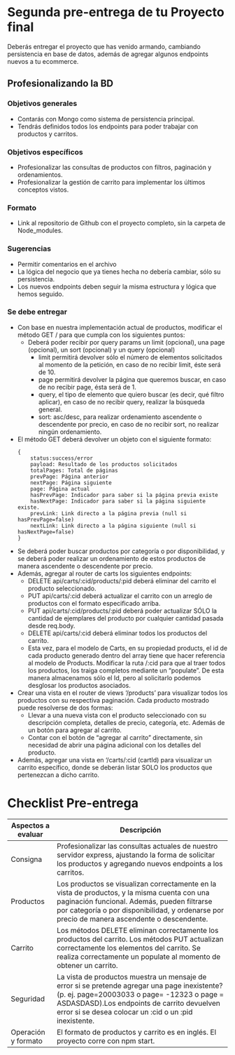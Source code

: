 # Segunda pre-entrega de tu Proyecto final

Deberás entregar el proyecto que has venido armando, cambiando persistencia en base de datos, además de agregar algunos endpoints nuevos a tu ecommerce.

## Profesionalizando la BD

### Objetivos generales

- Contarás con Mongo como sistema de persistencia principal.
- Tendrás definidos todos los endpoints para poder trabajar con productos y carritos.

### Objetivos específicos

- Profesionalizar las consultas de productos con filtros, paginación y ordenamientos.
- Profesionalizar la gestión de carrito para implementar los últimos conceptos vistos.

### Formato

- Link al repositorio de Github con el proyecto completo, sin la carpeta de Node_modules.

### Sugerencias

- Permitir comentarios en el archivo
- La lógica del negocio que ya tienes hecha no debería cambiar, sólo su persistencia. 
- Los nuevos endpoints deben seguir la misma estructura y lógica que hemos seguido. 

### Se debe entregar

- Con base en nuestra implementación actual de productos, modificar el método GET / para que cumpla con los siguientes puntos:
    - Deberá poder recibir por query params un limit (opcional), una page (opcional), un sort (opcional) y un query (opcional)
        - limit permitirá devolver sólo el número de elementos solicitados al momento de la petición, en caso de no recibir limit, éste será de 10.
        - page permitirá devolver la página que queremos buscar, en caso de no recibir page, ésta será de 1.
        - query, el tipo de elemento que quiero buscar (es decir, qué filtro aplicar), en caso de no recibir query, realizar la búsqueda general.
        - sort: asc/desc, para realizar ordenamiento ascendente o descendente por precio, en caso de no recibir sort, no realizar ningún ordenamiento.
- El método GET deberá devolver un objeto con el siguiente formato:
    ```
    {
        status:success/error
        payload: Resultado de los productos solicitados
        totalPages: Total de páginas
        prevPage: Página anterior
        nextPage: Página siguiente
        page: Página actual
        hasPrevPage: Indicador para saber si la página previa existe
        hasNextPage: Indicador para saber si la página siguiente existe.
        prevLink: Link directo a la página previa (null si hasPrevPage=false)
        nextLink: Link directo a la página siguiente (null si hasNextPage=false)
    }
    ```
- Se deberá poder buscar productos por categoría o por disponibilidad, y se deberá poder realizar un ordenamiento de estos productos de manera ascendente o descendente por precio.
- Además, agregar al router de carts los siguientes endpoints:
    - DELETE api/carts/:cid/products/:pid deberá eliminar del carrito el producto seleccionado.
    - PUT api/carts/:cid deberá actualizar el carrito con un arreglo de productos con el formato especificado arriba.
    - PUT api/carts/:cid/products/:pid deberá poder actualizar SÓLO la cantidad de ejemplares del producto por cualquier cantidad pasada desde req.body.
    - DELETE api/carts/:cid deberá eliminar todos los productos del carrito.
    - Esta vez, para el modelo de Carts, en su propiedad products, el id de cada producto generado dentro del array tiene que hacer referencia al modelo de Products. Modificar la ruta /:cid para que al traer todos los productos, los traiga completos mediante un “populate”. De esta manera almacenamos sólo el Id, pero al solicitarlo podemos desglosar los productos asociados. 
- Crear una vista en el router de views ‘/products’ para visualizar todos los productos con su respectiva paginación. Cada producto mostrado puede resolverse de dos formas:
    - Llevar a una nueva vista con el producto seleccionado con su descripción completa, detalles de precio, categoría, etc. Además de un botón para agregar al carrito.
    - Contar con el botón de “agregar al carrito” directamente, sin necesidad de abrir una página adicional con los detalles del producto.
- Además, agregar una vista en ‘/carts/:cid (cartId) para visualizar un carrito específico, donde se deberán listar SOLO los productos que pertenezcan a dicho carrito. 


# **Checklist  Pre-entrega**		
     
|Aspectos a evaluar|	Descripción	|
| ------ | ------ |
|Consigna|	Profesionalizar las consultas actuales de nuestro servidor express, ajustando la forma de solicitar los productos y agregando nuevos endpoints a los carritos.|	
|Productos|	Los productos se visualizan correctamente en la vista de productos, y la misma cuenta con una paginación funcional. Además, pueden filtrarse por categoría o por disponibilidad, y ordenarse por precio de manera ascendente o descendente. |
|Carrito|   Los métodos DELETE eliminan correctamente los productos del carrito. Los métodos PUT actualizan correctamente los elementos del carrito. Se realiza correctamente un populate al momento de obtener un carrito. |
|Seguridad| La vista de productos muestra un mensaje de error si se pretende agregar una page inexistente? (p. ej. page=20003033 o page= -12323 o page = ASDASDASD).Los endpoints de carrito devuelven error si se desea colocar un :cid o un :pid inexistente. |
|Operación y formato|	El formato de productos y carrito es en inglés. El proyecto corre con npm start.	|




